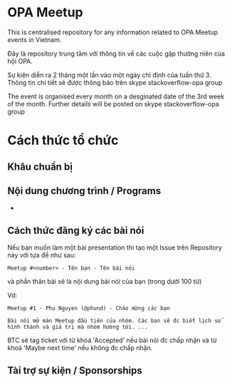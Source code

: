 # OPA Meetup

This is centralised repository for any information related to OPA Meetup events in Vietnam.

Đây là repository trung tâm với thông tin về các cuộc gặp thường niên của hội OPA.

Sự kiện diễn ra 2 tháng một lần vào một ngày chỉ định của tuần thứ 3. Thông tin chi tiết sẽ được thông báo trên skype stackoverflow-opa group

The event is organised every month on a desginated date of the 3rd week of the month. Further details will be posted on skype stackoverflow-opa group

# Cách thức tổ chức

## Khâu chuẩn bị


## Nội dung chương trình / Programs

-


## Cách thức đăng ký các bài nói

Nếu bạn muốn làm một bài presentation thì tạo một Issue trên Repository này với tựa đề
như sau:

```
Meetup #<number> - Tên bạn - Tên bài nói
```

và phần thân bài sẽ là nội dung bài nói của bạn (trong dưới 100 từ)

Vd:

```
Meetup #1 - Phu Nguyen (@phund) - Chào mừng các bạn

Bài nói mở màn Meetup đầu tiên của nhóm. Các bạn sẽ đc biết lịch sử
hình thành và giá trị mà nhóm hướng tới. ...
```

BTC sẽ tag ticket với từ khoá 'Accepted' nếu bài nói đc chấp nhận và từ khoá 'Maybe next time' nếu không đc chấp nhận.

## Tài trợ sự kiện / Sponsorships
